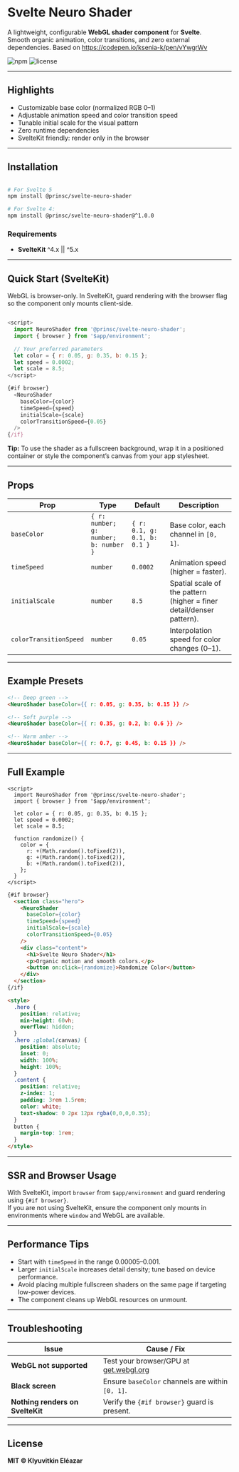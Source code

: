 # Svelte Neuro Shader

A lightweight, configurable **WebGL shader component** for **Svelte**.  
Smooth organic animation, color transitions, and zero external dependencies.
Based on https://codepen.io/ksenia-k/pen/vYwgrWv

![npm](https://img.shields.io/npm/v/@prinsc/svelte-neuro-shader)
![license](https://img.shields.io/npm/l/@prinsc/svelte-neuro-shader)

---

## Highlights

- Customizable base color (normalized RGB 0–1)  
- Adjustable animation speed and color transition speed  
- Tunable initial scale for the visual pattern  
- Zero runtime dependencies  
- SvelteKit friendly: render only in the browser  

---

## Installation

```bash

# For Svelte 5
npm install @prinsc/svelte-neuro-shader

# For Svelte 4:
npm install @prinsc/svelte-neuro-shader@^1.0.0
```
### Requirements

- **SvelteKit** ^4.x  || ^5.x

---

## Quick Start (SvelteKit)

WebGL is browser-only. In SvelteKit, guard rendering with the browser flag so the component only mounts client-side.

```js

<script>
  import NeuroShader from '@prinsc/svelte-neuro-shader';
  import { browser } from '$app/environment';

  // Your preferred parameters
  let color = { r: 0.05, g: 0.35, b: 0.15 };
  let speed = 0.0002;
  let scale = 8.5;
</script>

{#if browser}
  <NeuroShader
    baseColor={color}
    timeSpeed={speed}
    initialScale={scale}
    colorTransitionSpeed={0.05}
  />
{/if}
```

**Tip:** To use the shader as a fullscreen background, wrap it in a positioned container or style the component’s canvas from your app stylesheet.

---

## Props

| Prop | Type | Default | Description |
|------|------|----------|-------------|
| `baseColor` | `{ r: number; g: number; b: number }` | `{ r: 0.1, g: 0.1, b: 0.1 }` | Base color, each channel in `[0, 1]`. |
| `timeSpeed` | `number` | `0.0002` | Animation speed (higher = faster). |
| `initialScale` | `number` | `8.5` | Spatial scale of the pattern (higher = finer detail/denser pattern). |
| `colorTransitionSpeed` | `number` | `0.05` | Interpolation speed for color changes (0–1). |

---

## Example Presets

```html
<!-- Deep green -->
<NeuroShader baseColor={{ r: 0.05, g: 0.35, b: 0.15 }} />

<!-- Soft purple -->
<NeuroShader baseColor={{ r: 0.35, g: 0.2, b: 0.6 }} />

<!-- Warm amber -->
<NeuroShader baseColor={{ r: 0.7, g: 0.45, b: 0.15 }} />
```

---

## Full Example

```JS
<script>
  import NeuroShader from '@prinsc/svelte-neuro-shader';
  import { browser } from '$app/environment';

  let color = { r: 0.05, g: 0.35, b: 0.15 };
  let speed = 0.0002;
  let scale = 8.5;

  function randomize() {
    color = {
      r: +(Math.random().toFixed(2)),
      g: +(Math.random().toFixed(2)),
      b: +(Math.random().toFixed(2)),
    };
  }
</script>
```
```HTML
{#if browser}
  <section class="hero">
    <NeuroShader
      baseColor={color}
      timeSpeed={speed}
      initialScale={scale}
      colorTransitionSpeed={0.05}
    />
    <div class="content">
      <h1>Svelte Neuro Shader</h1>
      <p>Organic motion and smooth colors.</p>
      <button on:click={randomize}>Randomize Color</button>
    </div>
  </section>
{/if}

<style>
  .hero {
    position: relative;
    min-height: 60vh;
    overflow: hidden;
  }
  .hero :global(canvas) {
    position: absolute;
    inset: 0;
    width: 100%;
    height: 100%;
  }
  .content {
    position: relative;
    z-index: 1;
    padding: 3rem 1.5rem;
    color: white;
    text-shadow: 0 2px 12px rgba(0,0,0,0.35);
  }
  button {
    margin-top: 1rem;
  }
</style>
```
---

## SSR and Browser Usage

With SvelteKit, import `browser` from `$app/environment` and guard rendering using `{#if browser}`.  
If you are not using SvelteKit, ensure the component only mounts in environments where `window` and WebGL are available.

---

## Performance Tips

- Start with `timeSpeed` in the range 0.00005–0.001.  
- Larger `initialScale` increases detail density; tune based on device performance.  
- Avoid placing multiple fullscreen shaders on the same page if targeting low-power devices.  
- The component cleans up WebGL resources on unmount.

---

## Troubleshooting

| Issue | Cause / Fix |
|-------|--------------|
| **WebGL not supported** | Test your browser/GPU at [get.webgl.org](https://get.webgl.org) |
| **Black screen** | Ensure `baseColor` channels are within `[0, 1]`. |
| **Nothing renders on SvelteKit** | Verify the `{#if browser}` guard is present. |


---

## License

**MIT © Klyuvitkin Eléazar**
